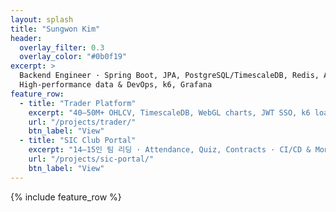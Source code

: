 ```yaml
---
layout: splash
title: "Sungwon Kim"
header:
  overlay_filter: 0.3
  overlay_color: "#0b0f19"
excerpt: >
  Backend Engineer · Spring Boot, JPA, PostgreSQL/TimescaleDB, Redis, AWS, Docker <br>
  High-performance data & DevOps, k6, Grafana
feature_row:
  - title: "Trader Platform"
    excerpt: "40–50M+ OHLCV, TimescaleDB, WebGL charts, JWT SSO, k6 load test"
    url: "/projects/trader/"
    btn_label: "View"
  - title: "SIC Club Portal"
    excerpt: "14–15인 팀 리딩 · Attendance, Quiz, Contracts · CI/CD & Monitoring"
    url: "/projects/sic-portal/"
    btn_label: "View"
---
```


{% include feature_row %}
